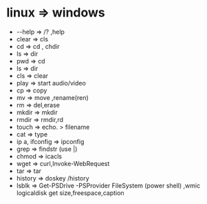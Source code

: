 # linux => windows 

* --help => /? ,help     
* clear => cls
* cd    => cd , chdir
* ls    => dir
* pwd   => cd
* ls    => dir
* cls   => clear
* play  => start audio/video
* cp    => copy
* mv    => move ,rename(ren)
* rm    => del,erase
* mkdir => mkdir
* rmdir => rmdir,rd
* touch => echo. > filename
* cat   => type
* ip a, ifconfig => ipconfig
* grep  => findstr (use |) 
* chmod => icacls
* wget  => curl,Invoke-WebRequest
* tar   => tar
* history => doskey /history
* lsblk => Get-PSDrive -PSProvider FileSystem (power shell) ,wmic logicaldisk get size,freespace,caption